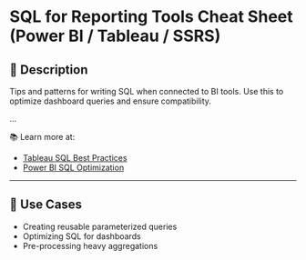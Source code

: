 # SQL for Reporting Tools Cheat Sheet (Power BI / Tableau / SSRS)

## 📌 Description
Tips and patterns for writing SQL when connected to BI tools. Use this to optimize dashboard queries and ensure compatibility.

...

📚 Learn more at:
- [Tableau SQL Best Practices](https://help.tableau.com/)
- [Power BI SQL Optimization](https://docs.microsoft.com/en-us/power-bi/)
---

## 📌 Use Cases
- Creating reusable parameterized queries
- Optimizing SQL for dashboards
- Pre-processing heavy aggregations
